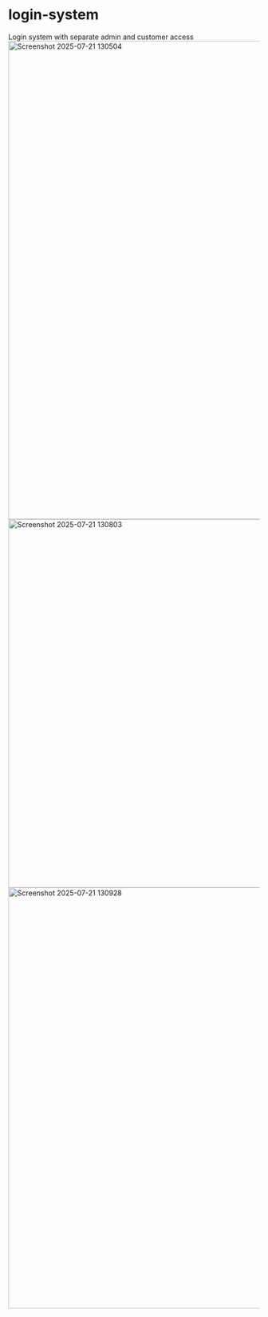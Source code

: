 # login-system

Login system with separate admin and customer access
<img width="1919" height="958" alt="Screenshot 2025-07-21 130504" src="https://github.com/user-attachments/assets/748a5037-d4ae-4176-a480-c1f2d81a7852" />
<img width="1106" height="738" alt="Screenshot 2025-07-21 130803" src="https://github.com/user-attachments/assets/a35792e2-7f8c-4145-a6fb-53d7a8d1f85a" />
<img width="1871" height="843" alt="Screenshot 2025-07-21 130928" src="https://github.com/user-attachments/assets/e385e704-d251-4707-86ac-fa6ba89c0415" />

